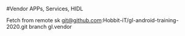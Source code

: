 #Vendor APPs, Services, HIDL

Fetch from remote sk git@github.com:Hobbit-iT/gl-android-training-2020.git branch gl.vendor